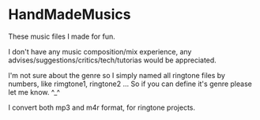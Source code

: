 # HandMadeMusics

These music files I made for fun. 

I don't have any music composition/mix experience, any advises/suggestions/critics/tech/tutorias would be appreciated.

l'm not sure about the genre so I simply named all ringtone files by numbers, like rimgtone1, ringtone2 ... So if you can define it's genre please let me know. ^_^ 

I convert both mp3 and m4r format, for ringtone projects. 


